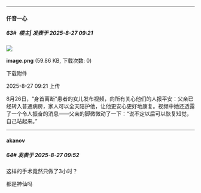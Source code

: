 ﻿
*****

####  仟音一心  
##### 63#         楼主| 发表于 2025-8-27 09:21

<img src="https://img.stage1st.com/forum/202508/27/092109p1m10mweqx5yzm5d.png" referrerpolicy="no-referrer">

<strong>image.png</strong> (59.86 KB, 下载次数: 0)

下载附件

2025-8-27 09:21 上传

8月26日，“身首离断”患者的女儿发布视频，向所有关心他们的人报平安：父亲已经转入普通病房，家人可以全天陪护他，让他更安心更好地康复。视频中她还透露了一个令人振奋的消息——父亲的脚微微动了一下：“说不定以后可以恢复知觉，自己站起来。”


*****

####  akanov  
##### 64#       发表于 2025-8-27 09:52

这样的手术竟然只做了3小时？

都是神仙吗

